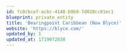 ```yaml
---
id: fc0cbce7-acbc-4148-b9b0-7d020cc01ec1
blueprint: private_entity
title: 'Bearingpoint Caribbean (Now Blyce)'
website: 'https://blyce.com/'
updated_by: 1
updated_at: 1719072838
---
```

